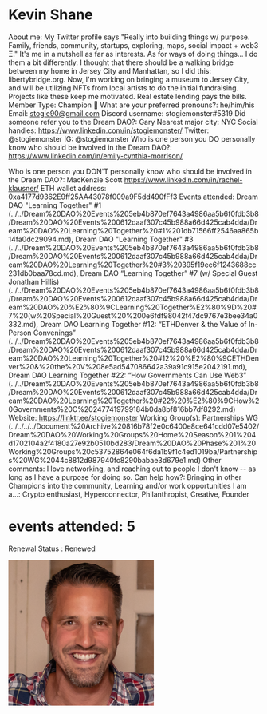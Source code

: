 # Kevin Shane

About me: My Twitter profile says "Really into building things w/ purpose. Family, friends, community, startups, exploring, maps, social impact + web3 Ξ." It's me in a nutshell as far as interests. As for ways of doing things... I do them a bit differently. I thought that there should be a walking bridge between my home in Jersey City and Manhattan, so I did this: libertybridge.org. Now, I'm working on bringing a museum to Jersey City, and will be utilizing NFTs from local artists to do the initial fundraising. Projects like these keep me motivated. Real estate lending pays the bills.
Member Type: Champion 🙌
What are your preferred pronouns?: he/him/his
Email: stogie90@gmail.com
Discord username: stogiemonster#5319
Did someone refer you to the Dream DAO?: Gary
Nearest major city: NYC
Social handles: https://www.linkedin.com/in/stogiemonster/
Twitter: @stogiemonster
IG: @stogiemonster
Who is one person you DO personally know who should be involved in the Dream DAO?: https://www.linkedin.com/in/emily-cynthia-morrison/

Who is one person you DON'T personally know who should be involved in the Dream DAO?: MacKenzie Scott
https://www.linkedin.com/in/rachel-klausner/
ETH wallet address: 0xa4177d9362E9ff25AA43078f009a9F5dd490fFf3
Events attended: Dream DAO "Learning Together" #1 (../../Dream%20DAO%20Events%205eb4b870ef7643a4986aa5b6f0fdb3b8/Dream%20DAO%20Events%200612daaf307c45b988a66d425cab4dda/Dream%20DAO%20Learning%20Together%20#1%201db71566ff2546aa865b14fa0dc29094.md), Dream DAO "Learning Together" #3 (../../Dream%20DAO%20Events%205eb4b870ef7643a4986aa5b6f0fdb3b8/Dream%20DAO%20Events%200612daaf307c45b988a66d425cab4dda/Dream%20DAO%20Learning%20Together%20#3%20395f19ec6f1243688cc231db0baa78cd.md), Dream DAO “Learning Together” #7 (w/ Special Guest Jonathan Hillis) (../../Dream%20DAO%20Events%205eb4b870ef7643a4986aa5b6f0fdb3b8/Dream%20DAO%20Events%200612daaf307c45b988a66d425cab4dda/Dream%20DAO%20%E2%80%9CLearning%20Together%E2%80%9D%20#7%20(w%20Special%20Guest%20%200e6fdf98042f47dc9767e3bee34a0332.md), Dream DAO Learning Together #12: “ETHDenver & the Value of In-Person Convenings” (../../Dream%20DAO%20Events%205eb4b870ef7643a4986aa5b6f0fdb3b8/Dream%20DAO%20Events%200612daaf307c45b988a66d425cab4dda/Dream%20DAO%20Learning%20Together%20#12%20%E2%80%9CETHDenver%20&%20the%20V%208e5ad547086642a39a91c915e2042191.md), Dream DAO Learning Together #22: “How Governments Can Use Web3” (../../Dream%20DAO%20Events%205eb4b870ef7643a4986aa5b6f0fdb3b8/Dream%20DAO%20Events%200612daaf307c45b988a66d425cab4dda/Dream%20DAO%20Learning%20Together%20#22%20%E2%80%9CHow%20Governments%20C%202477419799184b0da8bf816bb7df8292.md)
Website: https://linktr.ee/stogiemonster
Working Group(s): Partnerships WG (../../../../Document%20Archive%20816b78f2e0c6400e8ce641cdd07e5402/Dream%20DAO%20Working%20Groups%20Home%20Season%201%204d1702104a2f4180a27e92b0510bd283/Dream%20DAO%20Phase%201%20Working%20Groups%20c53752864e064f6da1b9f1c4ed1019ba/Partnerships%20WG%2044c8812d987940fc8290babae3d679e1.md)
Other comments: I love networking, and reaching out to people I don't know -- as long as I have a purpose for doing so.
Can help how?: Bringing in other Champions into the community, Learning and/or work opportunities
I am a...: Crypto enthusiast, Hyperconnector, Philanthropist, Creative, Founder
# events attended: 5
Renewal Status : Renewed

![Untitled](../../Dream%20DAO%20Voting%20Member%20List%201790792012994a419257db8f8a7807ff/%5BS2%5D%20Dream%20DAO%20Founding%20Voting%20Member%20List%202c05a57dde504a87a8ced236cce0b149/Kevin%20Shane%20765952133be8465cbd89c0d7922841be/Untitled.png)